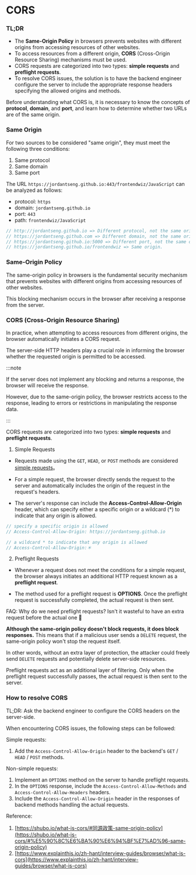 # CORS

### TL;DR

- The **Same-Origin Policy** in browsers prevents websites with different origins from accessing resources of other websites.
- To access resources from a different origin, **CORS** (Cross-Origin Resource Sharing) mechanisms must be used.
- CORS requests are categorized into two types: **simple requests** and **preflight requests**.
- To resolve CORS issues, the solution is to have the backend engineer configure the server to include the appropriate response headers specifying the allowed origins and methods.

Before understanding what CORS is, it is necessary to know the concepts of **protocol**, **domain**, and **port**, and learn how to determine whether two URLs are of the same origin.

### Same Origin

For two sources to be considered "same origin", they must meet the following three conditions:

1. Same protocol
2. Same domain
3. Same port

The URL `https://jordantseng.github.io:443/frontendwiz/JavaScript` can be analyzed as follows:

- protocol: `https`
- domain: `jordantseng.github.io`
- port: `443`
- path: `frontendwiz/JavaScript`

```jsx
// http://jordantseng.github.io => Different protocol, not the same origin.
// https://jordantseng.github.com => Different domain, not the same origin.
// https://jordantseng.github.io:5000 => Different port, not the same origin.
// https://jordantseng.github.io/frontendwiz => Same origin.
```

### Same-Origin Policy

The same-origin policy in browsers is the fundamental security mechanism that prevents websites with different origins from accessing resources of other websites.

This blocking mechanism occurs in the browser after receiving a response from the server.

### CORS (Cross-Origin Resource Sharing)

In practice, when attempting to access resources from different origins, the browser automatically initiates a CORS request.

The server-side HTTP headers play a crucial role in informing the browser whether the requested origin is permitted to be accessed.

:::note

If the server does not implement any blocking and returns a response, the browser will receive the response.

However, due to the same-origin policy, the browser restricts access to the response, leading to errors or restrictions in manipulating the response data.

:::

CORS requests are categorized into two types: **simple requests** and **preflight requests**.

1. Simple Requests

- Requests made using the `GET`, `HEAD`, or `POST` methods are considered [simple requests](https://developer.mozilla.org/en-US/docs/Web/HTTP/CORS#simple_requests)。

- For a simple request, the browser directly sends the request to the server and automatically includes the origin of the request in the request's headers.

- The server's response can include the **Access-Control-Allow-Origin** header, which can specify either a specific origin or a wildcard (\*) to indicate that any origin is allowed.

```jsx
// specify a specific origin is allowed
// Access-Control-Allow-Origin: https://jordantseng.github.io

// a wildcard * to indicate that any origin is allowed
// Access-Control-Allow-Origin:＊
```

2. Preflight Requests

- Whenever a request does not meet the conditions for a simple request, the browser always initiates an additional HTTP request known as a **preflight request**.

- The method used for a preflight request is **OPTIONS**. Once the preflight request is successfully completed, the actual request is then sent.

FAQ: Why do we need preflight requests? Isn't it wasteful to have an extra request before the actual one 🤔

**Although the same-origin policy doesn't block requests, it does block responses.** This means that if a malicious user sends a `DELETE` request, the same-origin policy won't stop the request itself.

In other words, without an extra layer of protection, the attacker could freely send `DELETE` requests and potentially delete server-side resources.

Preflight requests act as an additional layer of filtering. Only when the preflight request successfully passes, the actual request is then sent to the server.

### How to resolve CORS

TL;DR: Ask the backend engineer to configure the CORS headers on the server-side.

When encountering CORS issues, the following steps can be followed:

Simple requests:

1. Add the `Access-Control-Allow-Origin` header to the backend's `GET` / `HEAD` / `POST` methods.

Non-simple requests:

1. Implement an `OPTIONS` method on the server to handle preflight requests.
2. In the `OPTIONS` response, include the `Access-Control-Allow-Methods` and `Access-Control-Allow-Headers` headers.
3. Include the `Access-Control-Allow-Origin` header in the responses of backend methods handling the actual requests.

Reference:

1. [https://shubo.io/what-is-cors/#同源政策-same-origin-policy](https://shubo.io/what-is-cors/#%E5%90%8C%E6%BA%90%E6%94%BF%E7%AD%96-same-origin-policy)
2. [https://www.explainthis.io/zh-hant/interview-guides/browser/what-is-cors](https://www.explainthis.io/zh-hant/interview-guides/browser/what-is-cors)
